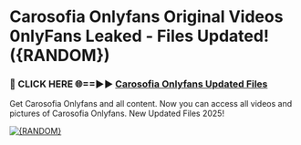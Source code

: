# Carosofia Onlyfans Original Videos 0nlyFans Leaked - Files Updated! ({RANDOM})

<h3>🔴 CLICK HERE 🌐==►► <a href="https://betterlinks.top/A2PfLJ" rel="nofollow">Carosofia Onlyfans Updated Files</a></h3>

Get Carosofia Onlyfans and all content. Now you can access all videos and pictures of Carosofia Onlyfans. New Updated Files 2025!

[![{RANDOM}](https://i.imgur.com/ppqm5kG.gif)](https://betterlinks.top/A2PfLJ)